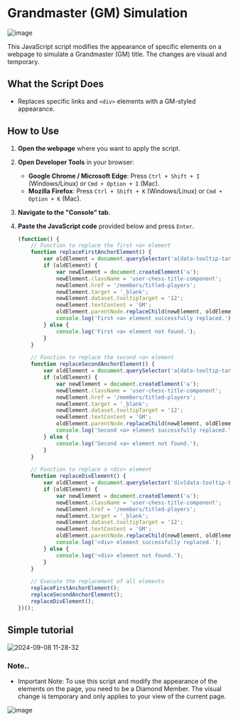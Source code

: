 # Grandmaster (GM) Simulation

![image](https://github.com/user-attachments/assets/bfd35922-206d-47b4-9fa6-7df2129f6bc0)


This JavaScript script modifies the appearance of specific elements on a webpage to simulate a Grandmaster (GM) title. The changes are visual and temporary.

## What the Script Does

- Replaces specific links and `<div>` elements with a GM-styled appearance.

## How to Use

1. **Open the webpage** where you want to apply the script.
2. **Open Developer Tools** in your browser:
   - **Google Chrome / Microsoft Edge**: Press `Ctrl + Shift + I` (Windows/Linux) or `Cmd + Option + I` (Mac).
   - **Mozilla Firefox**: Press `Ctrl + Shift + K` (Windows/Linux) or `Cmd + Option + K` (Mac).
3. **Navigate to the "Console" tab**.
4. **Paste the JavaScript code** provided below and press `Enter`.

   ```javascript
   (function() {
       // Function to replace the first <a> element
       function replaceFirstAnchorElement() {
           var oldElement = document.querySelector('a[data-tooltip-target="6"][href*="badge-diamond"]');
           if (oldElement) {
               var newElement = document.createElement('a');
               newElement.className = 'user-chess-title-component';
               newElement.href = '/members/titled-players';
               newElement.target = '_blank';
               newElement.dataset.tooltipTarget = '12';
               newElement.textContent = 'GM';
               oldElement.parentNode.replaceChild(newElement, oldElement);
               console.log('First <a> element successfully replaced.');
           } else {
               console.log('First <a> element not found.');
           }
       }

       // Function to replace the second <a> element
       function replaceSecondAnchorElement() {
           var oldElement = document.querySelector('a[data-tooltip-target="6"][href*="web_play_live_arena"]');
           if (oldElement) {
               var newElement = document.createElement('a');
               newElement.className = 'user-chess-title-component';
               newElement.href = '/members/titled-players';
               newElement.target = '_blank';
               newElement.dataset.tooltipTarget = '12';
               newElement.textContent = 'GM';
               oldElement.parentNode.replaceChild(newElement, oldElement);
               console.log('Second <a> element successfully replaced.');
           } else {
               console.log('Second <a> element not found.');
           }
       }

       // Function to replace a <div> element
       function replaceDivElement() {
           var oldElement = document.querySelector('div[data-tooltip-target="0"]');
           if (oldElement) {
               var newElement = document.createElement('a');
               newElement.className = 'user-chess-title-component';
               newElement.href = '/members/titled-players';
               newElement.target = '_blank';
               newElement.dataset.tooltipTarget = '12';
               newElement.textContent = 'GM';
               oldElement.parentNode.replaceChild(newElement, oldElement);
               console.log('<div> element successfully replaced.');
           } else {
               console.log('<div> element not found.');
           }
       }

       // Execute the replacement of all elements
       replaceFirstAnchorElement();
       replaceSecondAnchorElement();
       replaceDivElement();
   })();

## Simple tutorial

![2024-09-08 11-28-32](https://github.com/user-attachments/assets/6109d910-f74b-4654-b444-17d80ff5eff9)

### Note..

- Important Note: To use this script and modify the appearance of the elements on the page, you need to be a Diamond Member. The visual change is temporary and only applies to your view of the current page.

![image](https://github.com/user-attachments/assets/9f32cd0d-45d7-4b22-a054-c7fc422e9904)




